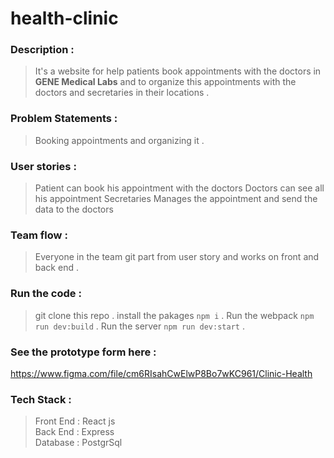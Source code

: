 # health-clinic 

### Description :

>  It's a website for help patients book appointments with the doctors in **GENE Medical Labs** and to organize this appointments with the doctors and secretaries in their locations .

### Problem Statements :

>  Booking appointments and organizing it .

### User stories : 

>  Patient can book his appointment with the doctors
>  Doctors can see all his appointment 
>  Secretaries Manages the appointment and send the data to the doctors

### Team flow : 

>  Everyone in the team git part from user story and works on front and back end .

### Run the code :

> git clone this repo .
> install the pakages `npm i` .
> Run the webpack `npm run dev:build` .
> Run the server `npm run dev:start` . 

### See the prototype form here : 
https://www.figma.com/file/cm6RIsahCwElwP8Bo7wKC961/Clinic-Health

### Tech Stack : 
>  Front End : React js  
  Back End : Express  
  Database : PostgrSql 

